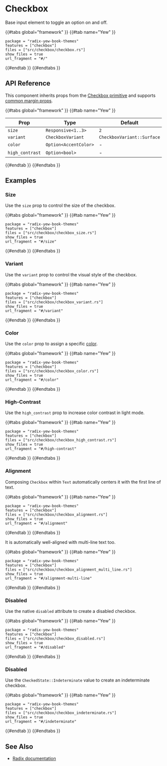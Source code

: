 # Checkbox

Base input element to toggle an option on and off.

{{#tabs global="framework" }}
{{#tab name="Yew" }}

```toml,trunk
package = "radix-yew-book-themes"
features = ["checkbox"]
files = ["src/checkbox/checkbox.rs"]
show_files = true
url_fragment = "#/"
```

{{#endtab }}
{{#endtabs }}

## API Reference

This component inherits props from the [Checkbox primitive](../../primitives/components/checkbox.md) and supports [common margin props](../overview/layout.md#margin-props).

{{#tabs global="framework" }}
{{#tab name="Yew" }}

| Prop            | Type                  | Default                    |
| --------------- | --------------------- | -------------------------- |
| `size`          | `Responsive<1..3>`    | `2`                        |
| `variant`       | `CheckboxVariant`     | `CheckboxVariant::Surface` |
| `color`         | `Option<AccentColor>` | -                          |
| `high_contrast` | `Option<bool>`        | -                          |

{{#endtab }}
{{#endtabs }}

## Examples

### Size

Use the `size` prop to control the size of the checkbox.

{{#tabs global="framework" }}
{{#tab name="Yew" }}

```toml,trunk
package = "radix-yew-book-themes"
features = ["checkbox"]
files = ["src/checkbox/checkbox_size.rs"]
show_files = true
url_fragment = "#/size"
```

{{#endtab }}
{{#endtabs }}

### Variant

Use the `variant` prop to control the visual style of the checkbox.

{{#tabs global="framework" }}
{{#tab name="Yew" }}

```toml,trunk
package = "radix-yew-book-themes"
features = ["checkbox"]
files = ["src/checkbox/checkbox_variant.rs"]
show_files = true
url_fragment = "#/variant"
```

{{#endtab }}
{{#endtabs }}

### Color

Use the `color` prop to assign a specific [color](../theme/color.md).

{{#tabs global="framework" }}
{{#tab name="Yew" }}

```toml,trunk
package = "radix-yew-book-themes"
features = ["checkbox"]
files = ["src/checkbox/checkbox_color.rs"]
show_files = true
url_fragment = "#/color"
```

{{#endtab }}
{{#endtabs }}

### High-Contrast

Use the `high_contrast` prop to increase color contrast in light mode.

{{#tabs global="framework" }}
{{#tab name="Yew" }}

```toml,trunk
package = "radix-yew-book-themes"
features = ["checkbox"]
files = ["src/checkbox/checkbox_high_contrast.rs"]
show_files = true
url_fragment = "#/high-contrast"
```

{{#endtab }}
{{#endtabs }}

### Alignment

Composing `Checkbox` within `Text` automatically centers it with the first line of text.

{{#tabs global="framework" }}
{{#tab name="Yew" }}

```toml,trunk
package = "radix-yew-book-themes"
features = ["checkbox"]
files = ["src/checkbox/checkbox_alignment.rs"]
show_files = true
url_fragment = "#/alignment"
```

{{#endtab }}
{{#endtabs }}

It is automatically well-aligned with multi-line text too.

{{#tabs global="framework" }}
{{#tab name="Yew" }}

```toml,trunk
package = "radix-yew-book-themes"
features = ["checkbox"]
files = ["src/checkbox/checkbox_alignment_multi_line.rs"]
show_files = true
url_fragment = "#/alignment-multi-line"
```

{{#endtab }}
{{#endtabs }}

### Disabled

Use the native `disabled` attribute to create a disabled checkbox.

{{#tabs global="framework" }}
{{#tab name="Yew" }}

```toml,trunk
package = "radix-yew-book-themes"
features = ["checkbox"]
files = ["src/checkbox/checkbox_disabled.rs"]
show_files = true
url_fragment = "#/disabled"
```

{{#endtab }}
{{#endtabs }}

### Disabled

Use the `CheckedState::Indeterminate` value to create an indeterminate checkbox.

{{#tabs global="framework" }}
{{#tab name="Yew" }}

```toml,trunk
package = "radix-yew-book-themes"
features = ["checkbox"]
files = ["src/checkbox/checkbox_indeterminate.rs"]
show_files = true
url_fragment = "#/indeterminate"
```

{{#endtab }}
{{#endtabs }}

## See Also

-   [Radix documentation](https://www.radix-ui.com/themes/docs/components/checkbox)
